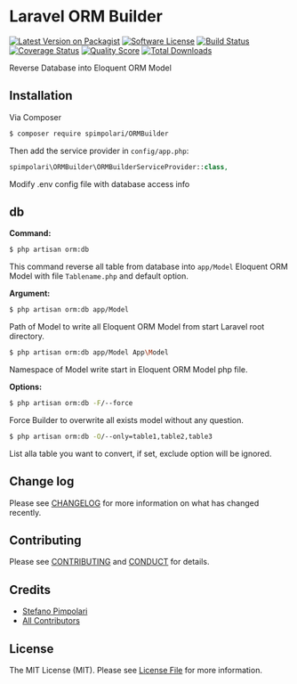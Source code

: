 # Laravel ORM Builder

[![Latest Version on Packagist][ico-version]][link-packagist]
[![Software License][ico-license]](LICENSE.md)
[![Build Status][ico-travis]][link-travis]
[![Coverage Status][ico-scrutinizer]][link-scrutinizer]
[![Quality Score][ico-code-quality]][link-code-quality]
[![Total Downloads][ico-downloads]][link-downloads]

Reverse Database into Eloquent ORM Model


## Installation

Via Composer

``` bash
$ composer require spimpolari/ORMBuilder
```

Then add the service provider in `config/app.php`:

```php
spimpolari\ORMBuilder\ORMBuilderServiceProvider::class,
```
Modify .env config file with database access info


## db
**Command:**
```bash
$ php artisan orm:db
```
This command reverse all table from database into `app/Model` Eloquent ORM Model with file `Tablename.php` and default option.

**Argument:**
```bash
$ php artisan orm:db app/Model
```
Path of Model to write all Eloquent ORM Model from start Laravel root directory.

```bash
$ php artisan orm:db app/Model App\Model
```
Namespace of Model write start in Eloquent ORM Model php file.

**Options:**
```bash
$ php artisan orm:db -F/--force
```
Force Builder to overwrite all exists model without any question.

```bash
$ php artisan orm:db -O/--only=table1,table2,table3
```
List alla table you want to convert, if set, exclude option will be ignored. 

## Change log

Please see [CHANGELOG](CHANGELOG.md) for more information on what has changed recently.


## Contributing

Please see [CONTRIBUTING](CONTRIBUTING.md) and [CONDUCT](CONDUCT.md) for details.


## Credits

- [Stefano Pimpolari][link-author]
- [All Contributors][link-contributors]

## License

The MIT License (MIT). Please see [License File](LICENSE.md) for more information.

[ico-version]: https://img.shields.io/packagist/v/spimpolari/ORMBuilder.svg?style=flat-square
[ico-license]: https://img.shields.io/badge/license-MIT-brightgreen.svg?style=flat-square
[ico-travis]: https://img.shields.io/travis/spimpolari/ORMBuilder/master.svg?style=flat-square
[ico-scrutinizer]: https://img.shields.io/scrutinizer/coverage/g/spimpolari/ORMBuilder.svg?style=flat-square
[ico-code-quality]: https://img.shields.io/scrutinizer/g/spimpolari/ORMBuilder.svg?style=flat-square
[ico-downloads]: https://img.shields.io/packagist/dt/spimpolari/ORMBuilder.svg?style=flat-square

[link-packagist]: https://packagist.org/packages/spimpolari/ORMBuilder
[link-travis]: https://travis-ci.org/spimpolari/ORMBuilder
[link-scrutinizer]: https://scrutinizer-ci.com/g/spimpolari/ORMBuilder/code-structure
[link-code-quality]: https://scrutinizer-ci.com/g/spimpolari/ORMBuilder
[link-downloads]: https://packagist.org/packages/spimpolari/ORMBuilder
[link-author]: https://github.com/spimpolari
[link-contributors]: ../../contributors
